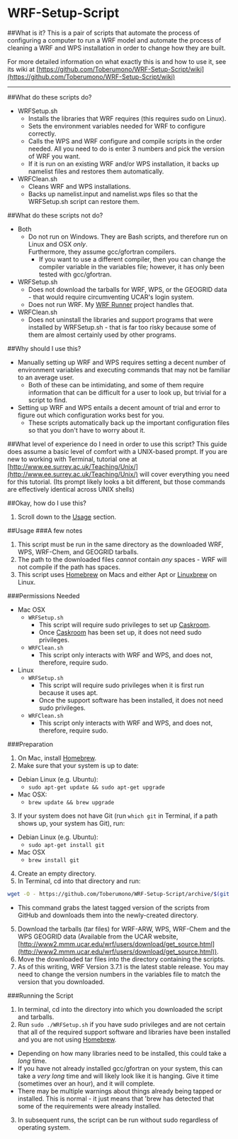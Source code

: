 # WRF-Setup-Script

##What is it?
This is a pair of scripts that automate the process of configuring a computer to run a WRF model and automate the process of cleaning a WRF and WPS installation in order to change how they are built.

For more detailed information on what exactly this is and how to use it, see its wiki at [https://github.com/Toberumono/WRF-Setup-Script/wiki](https://github.com/Toberumono/WRF-Setup-Script/wiki)

------------------------------

##What do these scripts do?

+ WRFSetup.sh
  - Installs the libraries that WRF requires (this requires sudo on Linux).
  - Sets the environment variables needed for WRF to configure correctly.
  - Calls the WPS and WRF configure and compile scripts in the order needed.  All you need to do is enter 3 numbers and pick the version of WRF you want.
  - If it is run on an existing WRF and/or WPS installation, it backs up namelist files and restores them automatically.
+ WRFClean.sh
  - Cleans WRF and WPS installations.
  - Backs up namelist.input and namelist.wps files so that the WRFSetup.sh script can restore them.

##What do these scripts not do?
* Both
  + Do not run on Windows.  They are Bash scripts, and therefore run on Linux and OSX *only*.<br>
  Furthermore, they assume gcc/gfortran compilers.
    - If you want to use a different compiler, then you can change the compiler variable in the variables file; however, it has only been tested with gcc/gfortran.
* WRFSetup.sh
  + Does not download the tarballs for WRF, WPS, or the GEOGRID data - that would require circumventing UCAR's login system.
  + Does not run WRF.  My [WRF Runner](https://github.com/toberumono/WRF-Runner) project handles that.
* WRFClean.sh
  + Does not uninstall the libraries and support programs that were installed by WRFSetup.sh - that is far too risky because some of them are almost certainly used by other programs.

##Why should I use this?

* Manually setting up WRF and WPS requires setting a decent number of environment variables and executing commands that may not be familiar to an average user.
  - Both of these can be intimidating, and some of them require information that can be difficult for a user to look up, but trivial for a script to find.
* Setting up WRF and WPS entails a decent amount of trial and error to figure out which configuration works best for you.
  - These scripts automatically back up the important configuration files so that you don't have to worry about it.

##What level of experience do I need in order to use this script?
This guide does assume a basic level of comfort with a UNIX-based prompt. If you are new to working with Terminal, tutorial one at [http://www.ee.surrey.ac.uk/Teaching/Unix/](http://www.ee.surrey.ac.uk/Teaching/Unix/) will cover everything you need for this tutorial. (Its prompt likely looks a bit different, but those commands are effectively identical across UNIX shells)

##Okay, how do I use this?

1. Scroll down to the [Usage](#usage) section.

##Usage
###A few notes

1. This script must be run in the same directory as the downloaded WRF, WPS, WRF-Chem, and GEOGRID tarballs.
2. The path to the downloaded files *cannot* contain *any* spaces - WRF will not compile if the path has spaces.
3. This script uses [Homebrew](http://brew.sh) on Macs and either Apt or [Linuxbrew](https://github.com/Homebrew/linuxbrew) on Linux.

###Permissions Needed

+ Mac OSX
  + `WRFSetup.sh`
    - This script will require sudo privileges to set up [Caskroom](https://github.com/caskroom).
    - Once [Caskroom](https://github.com/caskroom) has been set up, it does not need sudo privileges.
  + `WRFClean.sh`
    - This script only interacts with WRF and WPS, and does not, therefore, require sudo.
+ Linux
  + `WRFSetup.sh`
    - This script will require sudo privileges when it is first run because it uses apt.
    - Once the support software has been installed, it does not need sudo privileges.
  + `WRFClean.sh`
    - This script only interacts with WRF and WPS, and does not, therefore, require sudo.

###Preparation

1. On Mac, install [Homebrew](http://brew.sh).
2. Make sure that your system is up to date:
  + Debian Linux (e.g. Ubuntu):
    - `sudo apt-get update && sudo apt-get upgrade`
  + Mac OSX:
    - `brew update && brew upgrade`
3. If your system does not have Git (run `which git` in Terminal, if a path shows up, your system has Git), run:
  + Debian Linux (e.g. Ubuntu):
    - `sudo apt-get install git`
  + Mac OSX
    - `brew install git`
4. Create an empty directory.
5. In Terminal, cd into that directory and run:

  ```bash
  wget -O - https://github.com/Toberumono/WRF-Setup-Script/archive/$(git ls-remote --tags https://github.com/Toberumono/WRF-Setup-Script.git | grep -oE '([0-9]+\.)*[0-9]+$' | sort -g | tail -1).tar.gz | tar -xz --strip-components 1 -C .
  ```
  + This command grabs the latest tagged version of the scripts from GitHub and downloads them into the newly-created directory.
5. Download the tarballs (tar files) for WRF-ARW, WPS, WRF-Chem and the WPS GEOGRID data (Available from the UCAR website, [http://www2.mmm.ucar.edu/wrf/users/download/get_source.html](http://www2.mmm.ucar.edu/wrf/users/download/get_source.html)).
6. Move the downloaded tar files into the directory containing the scripts.
7. As of this writing, WRF Version 3.7.1 is the latest stable release.  You may need to change the version numbers in the variables file to match the version that you downloaded.

###Running the Script
1. In terminal, cd into the directory into which you downloaded the script and tarballs.
2. Run `sudo ./WRFSetup.sh` if you have sudo privileges and are not certain that all of the required support software and libraries have been installed and you are not using [Homebrew](http://brew.sh).
  + Depending on how many libraries need to be installed, this could take a *long* time.
  + If you have not already installed gcc/gfortran on your system, this can take a *very long* time and will likely look like it is hanging.  Give it time (sometimes over an hour), and it will complete.
  + There may be multiple warnings about things already being tapped or installed.  This is normal - it just means that 'brew has detected that some of the requirements were already installed.
3. In subsequent runs, the script can be run without sudo regardless of operating system.


